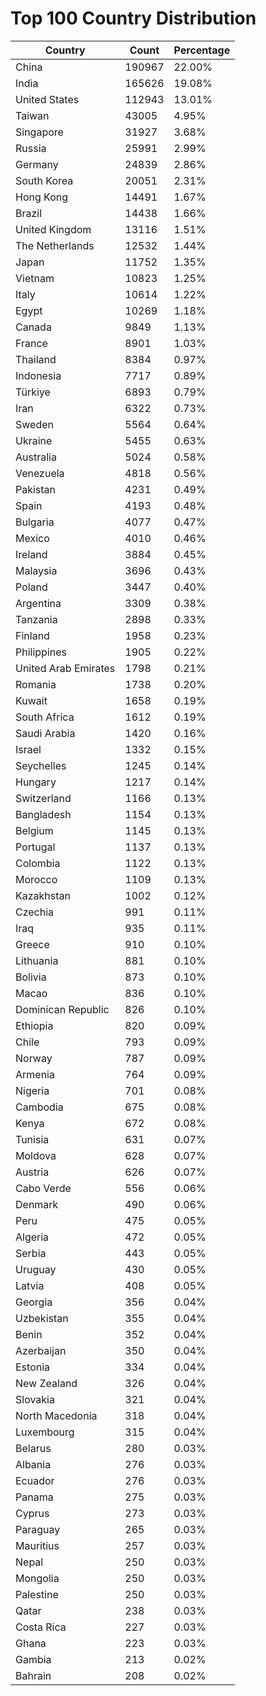# Top 100 Country Distribution
| Country | Count | Percentage |
|----|----|----|
| China | 190967 | 22.00% |
| India | 165626 | 19.08% |
| United States | 112943 | 13.01% |
| Taiwan | 43005 | 4.95% |
| Singapore | 31927 | 3.68% |
| Russia | 25991 | 2.99% |
| Germany | 24839 | 2.86% |
| South Korea | 20051 | 2.31% |
| Hong Kong | 14491 | 1.67% |
| Brazil | 14438 | 1.66% |
| United Kingdom | 13116 | 1.51% |
| The Netherlands | 12532 | 1.44% |
| Japan | 11752 | 1.35% |
| Vietnam | 10823 | 1.25% |
| Italy | 10614 | 1.22% |
| Egypt | 10269 | 1.18% |
| Canada | 9849 | 1.13% |
| France | 8901 | 1.03% |
| Thailand | 8384 | 0.97% |
| Indonesia | 7717 | 0.89% |
| Türkiye | 6893 | 0.79% |
| Iran | 6322 | 0.73% |
| Sweden | 5564 | 0.64% |
| Ukraine | 5455 | 0.63% |
| Australia | 5024 | 0.58% |
| Venezuela | 4818 | 0.56% |
| Pakistan | 4231 | 0.49% |
| Spain | 4193 | 0.48% |
| Bulgaria | 4077 | 0.47% |
| Mexico | 4010 | 0.46% |
| Ireland | 3884 | 0.45% |
| Malaysia | 3696 | 0.43% |
| Poland | 3447 | 0.40% |
| Argentina | 3309 | 0.38% |
| Tanzania | 2898 | 0.33% |
| Finland | 1958 | 0.23% |
| Philippines | 1905 | 0.22% |
| United Arab Emirates | 1798 | 0.21% |
| Romania | 1738 | 0.20% |
| Kuwait | 1658 | 0.19% |
| South Africa | 1612 | 0.19% |
| Saudi Arabia | 1420 | 0.16% |
| Israel | 1332 | 0.15% |
| Seychelles | 1245 | 0.14% |
| Hungary | 1217 | 0.14% |
| Switzerland | 1166 | 0.13% |
| Bangladesh | 1154 | 0.13% |
| Belgium | 1145 | 0.13% |
| Portugal | 1137 | 0.13% |
| Colombia | 1122 | 0.13% |
| Morocco | 1109 | 0.13% |
| Kazakhstan | 1002 | 0.12% |
| Czechia | 991 | 0.11% |
| Iraq | 935 | 0.11% |
| Greece | 910 | 0.10% |
| Lithuania | 881 | 0.10% |
| Bolivia | 873 | 0.10% |
| Macao | 836 | 0.10% |
| Dominican Republic | 826 | 0.10% |
| Ethiopia | 820 | 0.09% |
| Chile | 793 | 0.09% |
| Norway | 787 | 0.09% |
| Armenia | 764 | 0.09% |
| Nigeria | 701 | 0.08% |
| Cambodia | 675 | 0.08% |
| Kenya | 672 | 0.08% |
| Tunisia | 631 | 0.07% |
| Moldova | 628 | 0.07% |
| Austria | 626 | 0.07% |
| Cabo Verde | 556 | 0.06% |
| Denmark | 490 | 0.06% |
| Peru | 475 | 0.05% |
| Algeria | 472 | 0.05% |
| Serbia | 443 | 0.05% |
| Uruguay | 430 | 0.05% |
| Latvia | 408 | 0.05% |
| Georgia | 356 | 0.04% |
| Uzbekistan | 355 | 0.04% |
| Benin | 352 | 0.04% |
| Azerbaijan | 350 | 0.04% |
| Estonia | 334 | 0.04% |
| New Zealand | 326 | 0.04% |
| Slovakia | 321 | 0.04% |
| North Macedonia | 318 | 0.04% |
| Luxembourg | 315 | 0.04% |
| Belarus | 280 | 0.03% |
| Albania | 276 | 0.03% |
| Ecuador | 276 | 0.03% |
| Panama | 275 | 0.03% |
| Cyprus | 273 | 0.03% |
| Paraguay | 265 | 0.03% |
| Mauritius | 257 | 0.03% |
| Nepal | 250 | 0.03% |
| Mongolia | 250 | 0.03% |
| Palestine | 250 | 0.03% |
| Qatar | 238 | 0.03% |
| Costa Rica | 227 | 0.03% |
| Ghana | 223 | 0.03% |
| Gambia | 213 | 0.02% |
| Bahrain | 208 | 0.02% |
